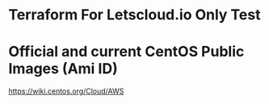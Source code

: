 # Terraform For Letscloud.io Only Test #

# Official and current CentOS Public Images (Ami ID)

https://wiki.centos.org/Cloud/AWS